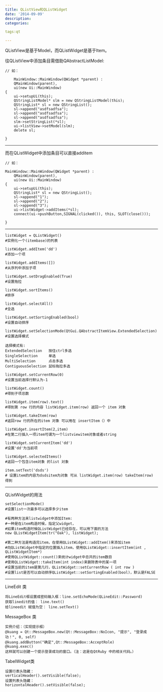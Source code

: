```yaml
---
title: QListView和QListWidget
date: '2014-09-09'
description:
categories:

tags:qt

---
```


QListView是基于Model，而QListWidget是基于Item。

往QListView中添加条目需借助QAbstractListModel:

	// 如：

	    MainWindow::MainWindow(QWidget *parent) :
	    QMainWindow(parent),
	    ui(new Ui::MainWindow)
	{
	    ui->setupUi(this);
	    QStringListModel* slm = new QStringListModel(this);
	    QStringList* sl = new QStringList();
	    sl->append("asdfsadfsa");
	    sl->append("asdfsadfsa");
	    sl->append("asdfsadfsa");
	    slm->setStringList(*sl);
	    ui->listView->setModel(slm);
	    delete sl;

	}

---

而在QListWidget中添加条目可以直接additem

	// 如：

	MainWindow::MainWindow(QWidget *parent) :
	    QMainWindow(parent),
	    ui(new Ui::MainWindow)
	{
	    ui->setupUi(this);
	    QStringList* sl = new QStringList();
	    sl->append("1");
	    sl->append("2");
	    sl->append("3");
	    ui->listWidget->addItems(*sl);
	    connect(ui->pushButton,SIGNAL(clicked()), this, SLOT(close()));

	}

---

	listWidget = QListWidget() 
	#实例化一个(itembase)的列表

	listWidget.addItem('dd') 
	#添加一个项

	listWidget.addItems([]) 
	#从序列中添加子项

	listWidget.setDragEnabled(True)
	#设置拖拉

	listWidget.sortItems() 
	#排序

	listWidget.selectAll()
	#全选

	listWidget.setSortingEnabled(bool)
	#设置自动排序

	listWidget.setSelectionMode(QtGui.QAbstractItemView.ExtendedSelection)
	#设置选择模式

	选择模式有:
	ExtendedSelection   按住ctrl多选
	SingleSelection     单选 
	MultiSelection      点击多选 
	ContiguousSelection 鼠标拖拉多选

	listWidget.setCurrentRow(0) 
	#设置当前选择行默认为-1

	listWidget.count() 
	#得到子项总数

	listWidget.item(row).text() 
	#得到第 row 行的内容 listWidget.item(row) 返回一个 item 对象

	listWidget.takeItem(row) 
	#返回row 行的所在的item 对象 可以用在 insertItem（）中

	listWidget.insertItem(2,item) 
	#在第二行插入一项item可谓为一个listviewitem对象或者string

	listWidget.setCurrentItem('dd')
	#设置'dd'为当前项

	listWidget.selectedItems() 
	#返回一个包含item对象 的list 对象

	item.setText('dsds') 
	# 设置item的内容为dsdsitem为对象 可从 listWidget.item(row) takeItem(row) 得到

---

QListWidget的用法
 
	setSelectionMode()
	#设置list一次最多可以选择多少item

	#有两种方法来listwidget中添加Item:
	#一种是在item构造时候，指定父widget，
	#如果item构造时候QListWidget已经存在，可以用下面的方法
	new QListWidgetItem(tr("Oak"), listWidget);

	#第二种方法是构造完item，在使用QListWidget::addItem()来添加item
	#向QListWidget中指定的位置插入item，使用QListWidget::insertItem(int , QListWidgetItem*)
	#使用QListWidget::count()来统计widget中总共的item数目
	#使用QListWidget::takeItem(int index)来删除表中的某一项
	#设置当前的item是第几行，QListWidget::setCurrentRow ( int row )
	#设置list是否可以自动排序QListWidget::setSortingEnabled(bool)，默认是FALSE

---

LineEdit 类

	将LineEdit框设置成密码输入框：line.setEchoMode(QLineEdit::Password)
	获取linedit的值： line.text()
	给lineedit 赋值为空： line.setText()

MessageBox 类

	实例介绍：（实现提示框）
	@kuang = Qt::MessageBox.new(Qt::MessageBox::NoIcon, "提示", "登录成功！", 0, self)
	@kuang.addButton("确定",Qt::MessageBox::AcceptRole)
	@kuang.exec()
	这样就可以创建一个提示登录成功的窗口。（注：这是在QtRuby 中的相关代码。）

TabelWidget类

	设置行表头隐藏：
	verticalHeader().setVisible(false);
	设置列表头隐藏：
	horizontalHeader().setVisible(false);
